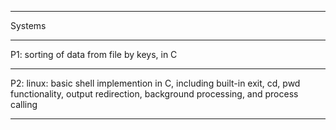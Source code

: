********
Systems
********
P1: sorting of data from file by keys, in C
********
P2: linux: basic shell implemention in C, including built-in exit, cd, pwd functionality, output redirection, background
         processing, and process calling   
********
